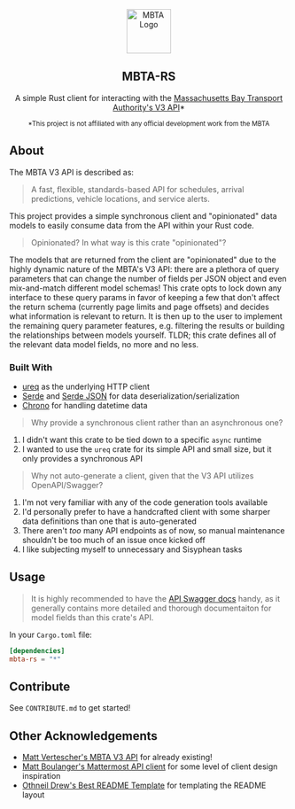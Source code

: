 <!-- PROJECT LOGO -->
<div align="center">
<img src="https://raw.githubusercontent.com/bobertoyin/bobertoyin/main/mbta-rs-logo.png" alt="MBTA Logo" width="80" height="80">
<h2>MBTA-RS</h2>
<p>A simple Rust client for interacting with the <a href="https://www.mbta.com/developers/v3-api">Massachusetts Bay Transport Authority's V3 API</a>*</p>
<small>*This project is not affiliated with any official development work from the MBTA</small>
</div>

<!-- ABOUT THE PROJECT -->
## About

The MBTA V3 API is described as: 

> A fast, flexible, standards-based API for schedules, arrival predictions, vehicle locations, and service alerts.

This project provides a simple synchronous client and "opinionated" data models to easily consume data from the API within your Rust code.

> Opinionated? In what way is this crate "opinionated"?

The models that are returned from the client are "opinionated" due to the highly dynamic nature of the MBTA's V3 API: there are a plethora of query parameters that can change the number of fields per JSON object and even mix-and-match different model schemas! This crate opts to lock down any interface to these query params in favor of keeping a few that don't affect the return schema (currently page limits and page offsets) and decides what information is relevant to return. It is then up to the user to implement the remaining query parameter features, e.g. filtering the results or building the relationships between models yourself. TLDR; this crate defines all of the relevant data model fields, no more and no less.

### Built With

- [ureq](https://crates.io/crates/ureq) as the underlying HTTP client
- [Serde](https://crates.io/crates/serde) and [Serde JSON](https://crates.io/crates/serde_json) for data deserialization/serialization
- [Chrono](https://crates.io/crates/chrono) for handling datetime data

> Why provide a synchronous client rather than an asynchronous one?

1. I didn't want this crate to be tied down to a specific `async` runtime
2. I wanted to use the `ureq` crate for its simple API and small size, but it only provides a synchronous API

> Why not auto-generate a client, given that the V3 API utilizes OpenAPI/Swagger?

1. I'm not very familiar with any of the code generation tools available
2. I'd personally prefer to have a handcrafted client with some sharper data definitions than one that is auto-generated
3. There aren't *too* many API endpoints as of now, so manual maintenance shouldn't be too much of an issue once kicked off
4. I like subjecting myself to unnecessary and Sisyphean tasks

<!-- USAGE -->
## Usage

> It is highly recommended to have the [API Swagger docs](https://api-v3.mbta.com/docs/swagger/index.html) handy, as it generally contains more detailed and thorough documentaiton for model fields than this crate's API.

In your `Cargo.toml` file:
```toml
[dependencies]
mbta-rs = "*"
```

<!-- CONTRIBUTE -->
## Contribute

See `CONTRIBUTE.md` to get started!

<!-- OTHER ACKNOWLEDGEMENTS -->
## Other Acknowledgements

- [Matt Vertescher's MBTA V3 API](https://github.com/mvertescher/mbta-v3-swagger-api-client-rs) for already existing! 
- [Matt Boulanger's Mattermost API client](https://crates.io/crates/mattermost_api) for some level of client design inspiration
- [Othneil Drew's Best README Template](https://github.com/othneildrew/Best-README-Template) for templating the README layout
